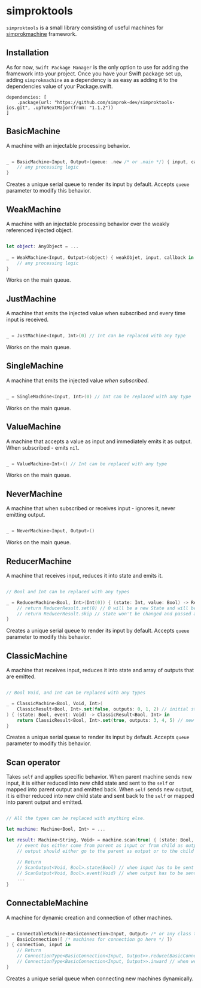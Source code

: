 # simproktools

```simproktools``` is a small library consisting of useful machines for [simprokmachine](https://github.com/simprok-dev/simprokmachine-ios) framework. 

## Installation

As for now, ```Swift Package Manager``` is the only option to use for adding the framework into your project. 
Once you have your Swift package set up, adding ```simprokmachine``` as a dependency is as easy as adding it to the dependencies value of your Package.swift.

```
dependencies: [
    .package(url: "https://github.com/simprok-dev/simproktools-ios.git", .upToNextMajor(from: "1.1.2"))
]
```

## BasicMachine

A machine with an injectable processing behavior. 

```Swift

_ = BasicMachine<Input, Output>(queue: .new /* or .main */) { input, callback in
    // any processing logic
}
```

Creates a unique serial queue to render its input by default. Accepts ```queue``` parameter to modify this behavior.

## WeakMachine

A machine with an injectable processing behavior over the weakly referenced injected object. 

```Swift

let object: AnyObject = ...
    
_ = WeakMachine<Input, Output>(object) { weakObjet, input, callback in
    // any processing logic
}
```

Works on the main queue.

## JustMachine

A machine that emits the injected value when subscribed and every time input is received.

```Swift

_ = JustMachine<Input, Int>(0) // Int can be replaced with any type
```

Works on the main queue.


## SingleMachine

A machine that emits the injected value *when subscribed*.

```Swift

_ = SingleMachine<Input, Int>(0) // Int can be replaced with any type
```

Works on the main queue.


## ValueMachine

A machine that accepts a value as input and immediately emits it as output. When subscribed - emits `nil`.

```Swift

_ = ValueMachine<Int>() // Int can be replaced with any type
```

Works on the main queue.


## NeverMachine

A machine that when subscribed or receives input - ignores it, never emitting output.

```Swift

_ = NeverMachine<Input, Output>() 
```

Works on the main queue.


## ReducerMachine

A machine that receives input, reduces it into state and emits it.

```Swift

// Bool and Int can be replaced with any types

_ = ReducerMachine<Bool, Int>(Int(0)) { (state: Int, value: Bool) -> ReducerResult<Int> in
    // return ReducerResult.set(0) // 0 will be a new State and will be passed as output 
    // return ReducerResult.skip // state won't be changed and passed as output
}

```

Creates a unique serial queue to render its input by default. Accepts ```queue``` parameter to modify this behavior.


## ClassicMachine

A machine that receives input, reduces it into state and array of outputs that are emitted.

```Swift

// Bool Void, and Int can be replaced with any types

_ = ClassicMachine<Bool, Void, Int>(
    ClassicResult<Bool, Int>.set(false, outputs: 0, 1, 2) // initial state and initial outputs that are emitted when machine is subscribed to
) { (state: Bool, event: Void) -> ClassicResult<Bool, Int> in
    return ClassicResult<Bool, Int>.set(true, outputs: 3, 4, 5) // new state `true` and outputs `3, 4, 5` 
}

```

Creates a unique serial queue to render its input by default. Accepts ```queue``` parameter to modify this behavior.

## Scan operator

Takes `self` and applies specific behavior.
When parent machine sends new input, it is either reduced into new child state and sent to the `self` or mapped into parent output and emitted back.
When `self` sends new output, it is either reduced into new child state and sent back to the `self` or mapped into parent output and emitted.

```Swift

// All the types can be replaced with anything else.

let machine: Machine<Bool, Int> = ...

let result: Machine<String, Void> = machine.scan(true) { (state: Bool, event: ScanInput<String, Int>) -> ScanOutput<Void, Bool> in 
    // event has either come from parent as input or from child as output.
    // output should either go to the parent as output or to the child as new input and state.
    
    // Return
    // ScanOutput<Void, Bool>.state(Bool) // when input has to be sent to the child machine AND state has to be changed.
    // ScanOutput<Void, Bool>.event(Void) // when output has to be sent to the parent machine.=
    ...
}
```

## ConnectableMachine

A machine for dynamic creation and connection of other machines.


```Swift

_ = ConnectableMachine<BasicConnection<Input, Output> /* or any class that conforms to Connection*/>(
    BasicConnection([ /* machines for connection go here */ ])
) { connection, input in 
    // Return
    // ConnectionType<BasicConnection<Input, Output>>.reduce(BasicConnection<Input, Output>([ /* machines for connection go here */ ])) // when we want to connect new array of machines
    // ConnectionType<BasicConnection<Input, Output>>.inward // when we want to pass input to the connected machines
}
```

Creates a unique serial queue when connecting new machines dynamically. 
